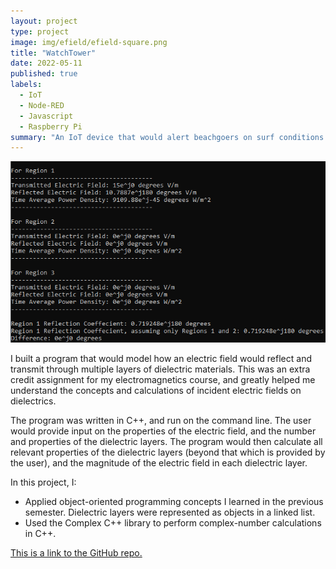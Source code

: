 ```yaml
---
layout: project
type: project
image: img/efield/efield-square.png
title: "WatchTower"
date: 2022-05-11
published: true
labels:
  - IoT
  - Node-RED
  - Javascript
  - Raspberry Pi
summary: "An IoT device that would alert beachgoers on surf conditions in the absence of a lifeguard."
---
```


<img class="img-fluid" src="../img/efield/efield.png">

I built a program that would model how an electric field would reflect and transmit through multiple layers of dielectric materials. This was an extra credit assignment for my electromagnetics course, and greatly helped me understand the concepts and calculations of incident electric fields on dielectrics.

The program was written in C++, and run on the command line. The user would provide input on the properties of the electric field, and the number and properties of the dielectric layers. The program would then calculate all relevant properties of the dielectric layers (beyond that which is provided by the user), and the magnitude of the electric field in each dielectric layer. 

In this project, I:
- Applied object-oriented programming concepts I learned in the previous semester. Dielectric layers were represented as objects in a linked list.
- Used the Complex C++ library to perform complex-number calculations in C++.

[This is a link to the GitHub repo.](https://github.com/montoyaoa/EE371Calculator)
